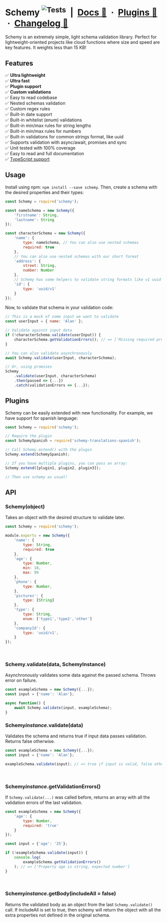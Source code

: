 # Schemy <sup>![Tests](https://github.com/aeberdinelli/schemy/workflows/Tests/badge.svg)</sup> &nbsp;|&nbsp; [Docs 📖](https://github.com/aeberdinelli/schemy/wiki) &nbsp;·&nbsp; [Plugins 🧩](https://github.com/aeberdinelli/schemy/wiki/List-of-plugins) &nbsp;·&nbsp; [Changelog 📝](https://github.com/aeberdinelli/schemy/releases)
Schemy is an extremely simple, light schema validation library. Perfect for lightweight-oriented projects like cloud functions where size and speed are key features. It weights less than 15 KB!

## Features
✅ **Ultra lightweight**<br />
✅ **Ultra fast**<br />
✅ **Plugin support**<br />
✅ **Custom validations**<br />
✅ Easy to read codebase<br />
✅ Nested schemas validation<br />
✅ Custom regex rules<br />
✅ Built-in date support<br />
✅ Built-in whitelist (enum) validations<br />
✅ Built-in min/max rules for string lengths<br />
✅ Built-in min/max rules for numbers<br />
✅ Built-in validations for common strings format, like uuid<br />
✅ Supports validation with async/await, promises and sync<br />
✅ Unit tested with 100% coverage<br />
✅ Easy to read and full documentation<br />
✅ [TypeScript support](https://github.com/aeberdinelli/schemy-ts)<br />

## Usage
Install using npm: `npm install --save schemy`.
Then, create a schema with the desired properties and their types:

```javascript
const Schemy = require('schemy');

const nameSchema = new Schemy({
    'firstname': String,
    'lastname': String
});

const characterSchema = new Schemy({
    'name': {
        type: nameSchema, // You can also use nested schemas
        required: true
    },
    // You can also use nested schemas with our short format
    'address': {
        street: String,
        number: Number
    },
    // Schemy has some helpers to validate string formats like v1 uuid
    'id': {
        type: 'uuid/v1'
    }
});
```

Now, to validate that schema in your validation code:
```javascript
// This is a mock of some input we want to validate
const userInput = { name: 'Alan' };

// Validate against input data
if (!characterSchema.validate(userInput)) {
    characterSchema.getValidationErrors(); // => ['Missing required property age']
}

// You can also validate asynchronously
await Schemy.validate(userInput, characterSchema);

// Or, using promises
Schemy
    .validate(userInput, characterSchema)
    .then(passed => {...})
    .catch(validationErrors => {...});
```

## Plugins
Schemy can be easily extended with new functionality. For example, we have support for spanish language:

```javascript
const Schemy = require('schemy');

// Require the plugin
const SchemySpanish = require('schemy-translations-spanish');

// Call Schemy.extend() with the plugin
Schemy.extend(SchemySpanish);

// If you have multiple plugins, you can pass an array:
Schemy.extend([plugin1, plugin2, plugin3]);

// Then use schemy as usual!
```

## API
### Schemy(object)
Takes an object with the desired structure to validate later.

```javascript
const Schemy = require('schemy');

module.exports = new Schemy({
    'name': {
        type: String,
        required: true
    },
    'age': {
        type: Number,
        min: 18,
        max: 99
    },
    'phone': {
        type: Number,
    },
    'pictures': {
        type: [String]
    },
    'type': {
        type: String,
        enum: ['type1','type2','other']
    },
    'companyId': {
        type: 'uuid/v1',
    }
});
```
<br>

### Schemy.validate(data, SchemyInstance)
Asynchronously validates some data against the passed schema. Throws error on failure.

```javascript
const exampleSchema = new Schemy({...});
const input = {'name': 'Alan'};

async function() {
    await Schemy.validate(input, exampleSchema);
}
```

### Schemy*instance*.validate(data)
Validates the schema and returns true if input data passes validation. Returns false otherwise.

```javascript
const exampleSchema = new Schemy({...});
const input = {'name': 'Alan'};

exampleSchema.validate(input); // => true if input is valid, false otherwise
```
<br>

### Schemy*instance*.getValidationErrors()
If `Schemy.validate(...)` was called before, returns an array with all the validation errors of the last validation.

```javascript
const exampleSchema = new Schemy({
    'age': {
        type: Number,
        required: 'true'
    }
});

const input = {'age': '25'};

if (!exampleSchema.validate(input)) {
    console.log(
        exampleSchema.getValidationErrors()
    ); // => ['Property age is string, expected number'] 
}
```
<br>

### Schemy*instance*.getBody(includeAll = false)
Returns the validated body as an object from the last `Schemy.validate()` call.
If includeAll is set to true, then schemy will return the object with all the extra properties not defined in the original schema.
